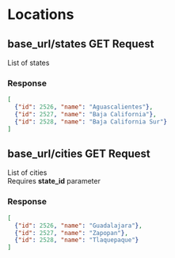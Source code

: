 # Locations

## base_url/states **GET Request**
List of states

### Response
```json
[
  {"id": 2526, "name": "Aguascalientes"},
  {"id": 2527, "name": "Baja California"},
  {"id": 2528, "name": "Baja California Sur"}
]
```

## base_url/cities **GET Request**
List of cities  
Requires **state_id** parameter

### Response
```json
[
  {"id": 2526, "name": "Guadalajara"},
  {"id": 2527, "name": "Zapopan"},
  {"id": 2528, "name": "Tlaquepaque"}
]
```

